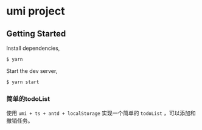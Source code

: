 # umi project

## Getting Started

Install dependencies,

```bash
$ yarn
```

Start the dev server,

```bash
$ yarn start
```

### 简单的todoList

使用 `umi + ts + antd + localStorage` 实现一个简单的 `todoList` ，可以添加和撤销任务。